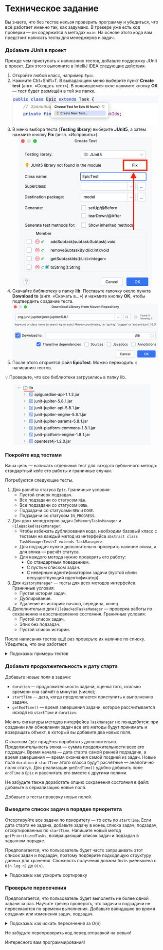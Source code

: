 # Техническое задание

Вы знаете, что без тестов нельзя проверить программу и убедиться, что всё работает именно так, как задумано. В трекере
уже есть код проверки — он содержится в методах `main`. На основе этого кода вам предстоит написать тесты для менеджеров и
задач.

### Добавьте JUnit в проект

Прежде чем приступать к написанию тестов, добавьте поддержку JUnit в проект. Для этого выполните в IntelliJ IDEA
следующие действия.

1. Откройте любой класс, например `Epic`.
2. Нажмите Ctrl+Shift+T. В выпадающем меню выберите пункт **Create test** (англ. «Создать тест»). В появившемся окне
   нажмите кнопку **OK** — тест будет размещён в той же папке.
   ![img_1.png](img/img_1.png)
3. В меню выбора теста (**Testing library**) выберите **JUnit5**, а затем нажмите кнопку **Fix** (англ. «Исправить»).
   <div style="display: flex; justify-content: center"><img src="img/img_2.png" alt="img_2"></div>
4. Скачайте библиотеку в папку **lib**. Поставьте галочку около пункта **Download to** (англ. «Скачать в...») и нажмите
   кнопку **OK**, чтобы подтвердить создание теста.
   <div style="display: flex; justify-content: center"><img src="img/img_3.png" alt="img_3"></div>
5. После этого откроется файл **EpicTest**. Можно переходить к написанию тестов.

💡 Проверьте, что все библиотеки загрузились в папку lib.
<div style="display: flex; justify-content: center"><img src="img/img_4.png" alt="img_4"></div>

### Покройте код тестами

Ваша цель — написать отдельный тест для каждого публичного метода: стандартный кейс его работы и граничные случаи.

Потребуются следующие тесты.

1. Для расчёта статуса `Epic`. Граничные условия:
    - Пустой список подзадач.
    - Все подзадачи со статусом `NEW`.
    - Все подзадачи со статусом `DONE`.
    - Подзадачи со статусами `NEW` и `DONE`.
    - Подзадачи со статусом `IN_PROGRESS`.
2. Для двух менеджеров задач `InMemoryTasksManager` и `FileBackedTasksManager`.
    - Чтобы избежать дублирования кода, необходим базовый класс с тестами на каждый метод из
      интерфейса `abstract class TaskManagerTest<T extends TaskManager>`.
    - Для подзадач нужно дополнительно проверить наличие эпика, а для эпика — расчёт статуса.
    - Для каждого метода нужно проверить его работу:
        - Со стандартным поведением.
        - С пустым списком задач.
        - С неверным идентификатором задачи (пустой и/или несуществующий идентификатор).
3. Для `HistoryManager` — тесты для всех методов интерфейса. Граничные условия:
    - Пустая история задач.
    - Дублирование.
    - Удаление из истории: начало, середина, конец.
4. Дополнительно для `FileBackedTasksManager` — проверка работы по сохранению и восстановлению состояния. Граничные
   условия:
    - Пустой список задач.
    - Эпик без подзадач.
    - Пустой список истории.

После написания тестов ещё раз проверьте их наличие по списку. Убедитесь, что они работают.
<details>
<summary>Подсказка: примеры тестов</summary>

Тест создания задачи.

```java

@Test
void addNewTask() {
    Task task = new Task("Test addNewTask", "Test addNewTask description", NEW);
    final int taskId = taskManager.addNewTask(task);

    final Task savedTask = taskManager.getTask(taskId);

    assertNotNull(savedTask, "Задача не найдена.");
    assertEquals(task, savedTask, "Задачи не совпадают.");

    final List<Task> tasks = taskManager.getTasks();

    assertNotNull(tasks, "Задачи на возвращаются.");
    assertEquals(1, tasks.size(), "Неверное количество задач.");
    assertEquals(task, tasks.get(0), "Задачи не совпадают.");
}
```

Тест добавления в историю.

```java

@Test
void add() {
    historyManager.add(task);
    final List<Task> history = historyManager.getHistory();
    assertNotNull(history, "История не пустая.");
    assertEquals(1, history.size(), "История не пустая.");
}
```

</details>

### Добавьте продолжительность и дату старта

Добавьте новые поля в задачи:

- `duration` — продолжительность задачи, оценка того, сколько времени она займёт в минутах (число);
- `startTime` — дата, когда предполагается приступить к выполнению задачи.
- `getEndTime()` — время завершения задачи, которое рассчитывается исходя из `startTime` и `duration`.

Менять сигнатуры методов интерфейса `TaskManager` не понадобится: при создании или обновлении задач все его методы будут
принимать и возвращать объект, в который вы добавите два новых поля.

С классом `Epic` придётся поработать дополнительно. Продолжительность эпика — сумма продолжительности всех его подзадач.
Время начала — дата старта самой ранней подзадачи, а время завершения — время окончания самой поздней из задач. Новые
поля `duration` и `startTime` этого класса будут расчётные — аналогично полю статус. Для реализации `getEndTime()`
удобно
добавить поле `endTime` в `Epic` и рассчитать его вместе с другими полями.

Не забудьте также доработать опцию сохранения состояния в файл: добавьте в сериализацию новые поля.

Добавьте в тесты проверку новых полей.

### Выведите список задач в порядке приоритета

Отсортируйте все задачи по приоритету — то есть по `startTime`. Если дата старта не задана, добавьте задачу в конец
списка задач, подзадач, отсортированных по `startTime`. Напишите новый метод `getPrioritizedTasks`, возвращающий список
задач и подзадач в заданном порядке.

Предполагается, что пользователь будет часто запрашивать этот список задач и подзадач, поэтому подберите подходящую
структуру данных для хранения. Сложность получения должна быть уменьшена с `O(n log n)` до `O(n)`.

<details>
<summary>Подсказка: как ускорить сортировку</summary>

Если сортировать список заново каждый раз, сложность получения будет `O(n log n)`. Можно хранить все задачи заранее отсортированными с помощью класса `TreeSet`.
</details>


### Проверьте пересечения

Предполагается, что пользователь будет выполнять не более одной задачи за раз. Научите трекер проверять, что задачи и подзадачи не пересекаются по времени выполнения. Добавьте валидацию во время создания или изменения задач, подзадач.

<details>
<summary>Подсказка: как искать пересечения за O(n)</summary>

`getPrioritizedTasks` возвращает отсортированный список задач. По нему можно пройтись за `O(n)` и проверить все задачи на пересечение.
</details>

Не забудьте перепроверить код перед отправкой на ревью!

Интересного вам программирования!